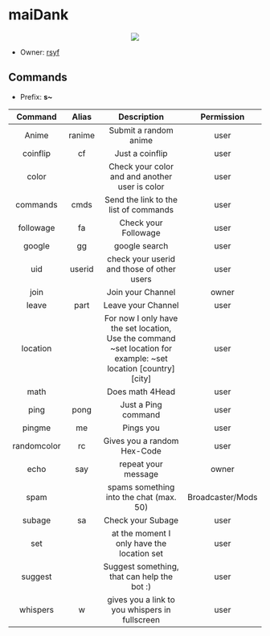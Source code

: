 # maiDank
<p align="center">
  <img src="https://cdn.7tv.app/emote/60aeae48ac03cad607184777/4x" />
</p>


* Owner: [rsyf](https://www.twitch.tv/rsyf)

        
        
        

        
## Commands
* Prefix: **s~**
        
| Command  | Alias  | Description  | Permission |
|:-----------:|:-----------:|:------------:|:------:|
 | Anime | ranime | Submit a random anime | user 
 | coinflip | cf | Just a coinflip  | user 
 | color |  | Check your color and and another user is color | user 
 | commands | cmds | Send the link to the list of commands  | user 
 | followage | fa | Check your Followage | user 
 | google | gg | google search | user 
 | uid | userid | check your userid and those of other users | user 
 | join |  | Join your Channel | owner  
 | leave |  part | Leave your Channel | user 
 | location |   | For now I only have the set location, Use the command ~set location for example: ~set location [country] [city] | user 
 | math |  | Does math 4Head | user  
 | ping | pong | Just a Ping command | user 
 | pingme | me | Pings you | user 
 | randomcolor | rc | Gives you a random Hex-Code | user 
 | echo | say | repeat your message | owner
 | spam |  | spams something into the chat (max. 50) | Broadcaster/Mods
 | subage | sa | Check your Subage | user 
 | set |  | at the moment I only have the location set | user 
 | suggest |  | Suggest something, that can help the bot :) | user 
 | whispers | w | gives you a link to you whispers in fullscreen | user 

